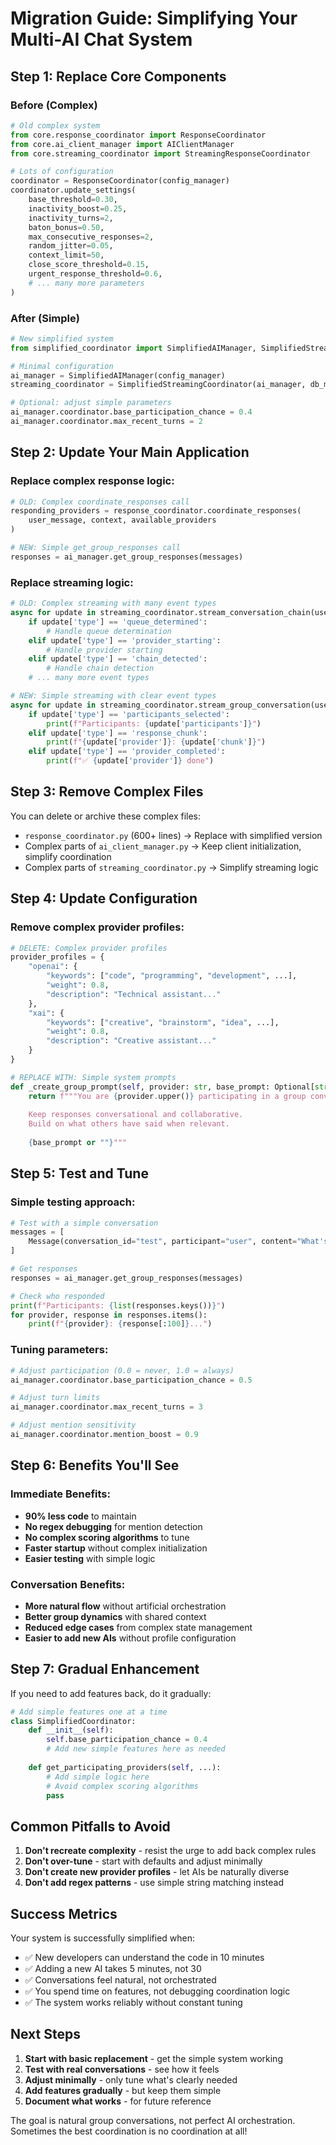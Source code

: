 # Migration Guide: Simplifying Your Multi-AI Chat System

## Step 1: Replace Core Components

### Before (Complex)
```python
# Old complex system
from core.response_coordinator import ResponseCoordinator
from core.ai_client_manager import AIClientManager
from core.streaming_coordinator import StreamingResponseCoordinator

# Lots of configuration
coordinator = ResponseCoordinator(config_manager)
coordinator.update_settings(
    base_threshold=0.30,
    inactivity_boost=0.25,
    inactivity_turns=2,
    baton_bonus=0.50,
    max_consecutive_responses=2,
    random_jitter=0.05,
    context_limit=50,
    close_score_threshold=0.15,
    urgent_response_threshold=0.6,
    # ... many more parameters
)
```

### After (Simple)
```python
# New simplified system
from simplified_coordinator import SimplifiedAIManager, SimplifiedStreamingCoordinator

# Minimal configuration
ai_manager = SimplifiedAIManager(config_manager)
streaming_coordinator = SimplifiedStreamingCoordinator(ai_manager, db_manager)

# Optional: adjust simple parameters
ai_manager.coordinator.base_participation_chance = 0.4
ai_manager.coordinator.max_recent_turns = 2
```

## Step 2: Update Your Main Application

### Replace complex response logic:

```python
# OLD: Complex coordinate_responses call
responding_providers = response_coordinator.coordinate_responses(
    user_message, context, available_providers
)

# NEW: Simple get_group_responses call
responses = ai_manager.get_group_responses(messages)
```

### Replace streaming logic:

```python
# OLD: Complex streaming with many event types
async for update in streaming_coordinator.stream_conversation_chain(user_message, context):
    if update['type'] == 'queue_determined':
        # Handle queue determination
    elif update['type'] == 'provider_starting':
        # Handle provider starting
    elif update['type'] == 'chain_detected':
        # Handle chain detection
    # ... many more event types

# NEW: Simple streaming with clear event types
async for update in streaming_coordinator.stream_group_conversation(user_message, context):
    if update['type'] == 'participants_selected':
        print(f"Participants: {update['participants']}")
    elif update['type'] == 'response_chunk':
        print(f"{update['provider']}: {update['chunk']}")
    elif update['type'] == 'provider_completed':
        print(f"✅ {update['provider']} done")
```

## Step 3: Remove Complex Files

You can delete or archive these complex files:
- `response_coordinator.py` (600+ lines) → Replace with simplified version
- Complex parts of `ai_client_manager.py` → Keep client initialization, simplify coordination
- Complex parts of `streaming_coordinator.py` → Simplify streaming logic

## Step 4: Update Configuration

### Remove complex provider profiles:
```python
# DELETE: Complex provider profiles
provider_profiles = {
    "openai": {
        "keywords": ["code", "programming", "development", ...],
        "weight": 0.8,
        "description": "Technical assistant..."
    },
    "xai": {
        "keywords": ["creative", "brainstorm", "idea", ...],
        "weight": 0.8,
        "description": "Creative assistant..."
    }
}

# REPLACE WITH: Simple system prompts
def _create_group_prompt(self, provider: str, base_prompt: Optional[str] = None) -> str:
    return f"""You are {provider.upper()} participating in a group conversation.
    
    Keep responses conversational and collaborative.
    Build on what others have said when relevant.
    
    {base_prompt or ""}"""
```

## Step 5: Test and Tune

### Simple testing approach:
```python
# Test with a simple conversation
messages = [
    Message(conversation_id="test", participant="user", content="What's the best approach to machine learning?"),
]

# Get responses
responses = ai_manager.get_group_responses(messages)

# Check who responded
print(f"Participants: {list(responses.keys())}")
for provider, response in responses.items():
    print(f"{provider}: {response[:100]}...")
```

### Tuning parameters:
```python
# Adjust participation (0.0 = never, 1.0 = always)
ai_manager.coordinator.base_participation_chance = 0.5

# Adjust turn limits
ai_manager.coordinator.max_recent_turns = 3

# Adjust mention sensitivity
ai_manager.coordinator.mention_boost = 0.9
```

## Step 6: Benefits You'll See

### Immediate Benefits:
- **90% less code** to maintain
- **No regex debugging** for mention detection
- **No complex scoring algorithms** to tune
- **Faster startup** without complex initialization
- **Easier testing** with simple logic

### Conversation Benefits:
- **More natural flow** without artificial orchestration
- **Better group dynamics** with shared context
- **Reduced edge cases** from complex state management
- **Easier to add new AIs** without profile configuration

## Step 7: Gradual Enhancement

If you need to add features back, do it gradually:

```python
# Add simple features one at a time
class SimplifiedCoordinator:
    def __init__(self):
        self.base_participation_chance = 0.4
        # Add new simple features here as needed
        
    def get_participating_providers(self, ...):
        # Add simple logic here
        # Avoid complex scoring algorithms
        pass
```

## Common Pitfalls to Avoid

1. **Don't recreate complexity** - resist the urge to add back complex rules
2. **Don't over-tune** - start with defaults and adjust minimally
3. **Don't create new provider profiles** - let AIs be naturally diverse
4. **Don't add regex patterns** - use simple string matching instead

## Success Metrics

Your system is successfully simplified when:
- ✅ New developers can understand the code in 10 minutes
- ✅ Adding a new AI takes 5 minutes, not 30
- ✅ Conversations feel natural, not orchestrated
- ✅ You spend time on features, not debugging coordination logic
- ✅ The system works reliably without constant tuning

## Next Steps

1. **Start with basic replacement** - get the simple system working
2. **Test with real conversations** - see how it feels
3. **Adjust minimally** - only tune what's clearly needed
4. **Add features gradually** - but keep them simple
5. **Document what works** - for future reference

The goal is natural group conversations, not perfect AI orchestration. Sometimes the best coordination is no coordination at all!
